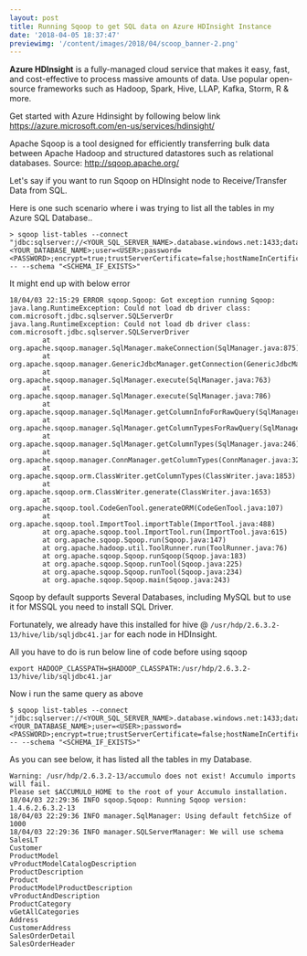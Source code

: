 ```yaml
---
layout: post
title: Running Sqoop to get SQL data on Azure HDInsight Instance
date: '2018-04-05 18:37:47'
previewimg: '/content/images/2018/04/scoop_banner-2.png'
---
```


**Azure HDInsight** is a fully-managed cloud service that makes it easy, fast, and cost-effective to process massive amounts of data. Use popular open-source frameworks such as Hadoop, Spark, Hive, LLAP, Kafka, Storm, R & more.

Get started with Azure Hdinsight by following below link
https://azure.microsoft.com/en-us/services/hdinsight/

Apache Sqoop is a tool designed for efficiently transferring bulk data between Apache Hadoop and structured datastores such as relational databases. 
Source: http://sqoop.apache.org/

Let's say if you want to run Sqoop on HDInsight node to Receive/Transfer Data from SQL. 

Here is one such scenario where i was trying to list all the tables in my Azure SQL Database..
```
> sqoop list-tables --connect "jdbc:sqlserver://<YOUR_SQL_SERVER_NAME>.database.windows.net:1433;database=<YOUR_DATABASE_NAME>;user=<USER>;password=<PASSWORD>;encrypt=true;trustServerCertificate=false;hostNameInCertificate=*.database.windows.net;loginTimeout=30;" -- --schema "<SCHEMA_IF_EXISTS>"
```

It might end up with below error
```
18/04/03 22:15:29 ERROR sqoop.Sqoop: Got exception running Sqoop: java.lang.RuntimeException: Could not load db driver class: com.microsoft.jdbc.sqlserver.SQLServerDr
java.lang.RuntimeException: Could not load db driver class: com.microsoft.jdbc.sqlserver.SQLServerDriver
        at org.apache.sqoop.manager.SqlManager.makeConnection(SqlManager.java:875)
        at org.apache.sqoop.manager.GenericJdbcManager.getConnection(GenericJdbcManager.java:52)
        at org.apache.sqoop.manager.SqlManager.execute(SqlManager.java:763)
        at org.apache.sqoop.manager.SqlManager.execute(SqlManager.java:786)
        at org.apache.sqoop.manager.SqlManager.getColumnInfoForRawQuery(SqlManager.java:289)
        at org.apache.sqoop.manager.SqlManager.getColumnTypesForRawQuery(SqlManager.java:260)
        at org.apache.sqoop.manager.SqlManager.getColumnTypes(SqlManager.java:246)
        at org.apache.sqoop.manager.ConnManager.getColumnTypes(ConnManager.java:328)
        at org.apache.sqoop.orm.ClassWriter.getColumnTypes(ClassWriter.java:1853)
        at org.apache.sqoop.orm.ClassWriter.generate(ClassWriter.java:1653)
        at org.apache.sqoop.tool.CodeGenTool.generateORM(CodeGenTool.java:107)
        at org.apache.sqoop.tool.ImportTool.importTable(ImportTool.java:488)
        at org.apache.sqoop.tool.ImportTool.run(ImportTool.java:615)
        at org.apache.sqoop.Sqoop.run(Sqoop.java:147)
        at org.apache.hadoop.util.ToolRunner.run(ToolRunner.java:76)
        at org.apache.sqoop.Sqoop.runSqoop(Sqoop.java:183)
        at org.apache.sqoop.Sqoop.runTool(Sqoop.java:225)
        at org.apache.sqoop.Sqoop.runTool(Sqoop.java:234)
        at org.apache.sqoop.Sqoop.main(Sqoop.java:243)
```

Sqoop by default supports Several Databases, including MySQL but to use it for MSSQL you need to install SQL Driver.

Fortunately, we already have this installed for hive @ `/usr/hdp/2.6.3.2-13/hive/lib/sqljdbc41.jar` for each node in HDInsight.

All you have to do is run below line of code before using sqoop
```
export HADOOP_CLASSPATH=$HADOOP_CLASSPATH:/usr/hdp/2.6.3.2-13/hive/lib/sqljdbc41.jar
```

Now i run the same query as above

```
$ sqoop list-tables --connect "jdbc:sqlserver://<YOUR_SQL_SERVER_NAME>.database.windows.net:1433;database=<YOUR_DATABASE_NAME>;user=<USER>;password=<PASSWORD>;encrypt=true;trustServerCertificate=false;hostNameInCertificate=*.database.windows.net;loginTimeout=30;" -- --schema "<SCHEMA_IF_EXISTS>"
``` 
 
As you can see below, it has listed all the tables in my Database.

```
Warning: /usr/hdp/2.6.3.2-13/accumulo does not exist! Accumulo imports will fail.
Please set $ACCUMULO_HOME to the root of your Accumulo installation.
18/04/03 22:29:36 INFO sqoop.Sqoop: Running Sqoop version: 1.4.6.2.6.3.2-13
18/04/03 22:29:36 INFO manager.SqlManager: Using default fetchSize of 1000
18/04/03 22:29:36 INFO manager.SQLServerManager: We will use schema SalesLT
Customer
ProductModel
vProductModelCatalogDescription
ProductDescription
Product
ProductModelProductDescription
vProductAndDescription
ProductCategory
vGetAllCategories
Address
CustomerAddress
SalesOrderDetail
SalesOrderHeader
```
